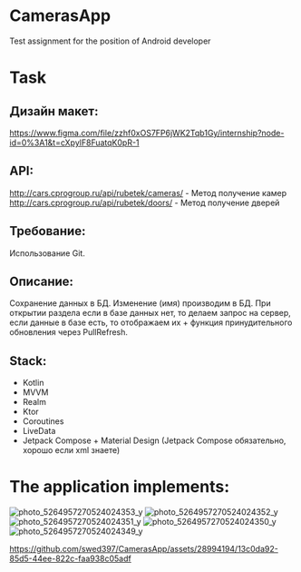 # CamerasApp
Test assignment for the position of Android developer

# Task

## Дизайн макет: 
https://www.figma.com/file/zzhf0xOS7FP6jWK2Tqb1Gy/internship?node-id=0%3A1&t=cXpylF8FuatqK0pR-1

## API:
http://cars.cprogroup.ru/api/rubetek/cameras/ - Метод получение камер 
http://cars.cprogroup.ru/api/rubetek/doors/ - Метод получение дверей

## Требование: 
Использование Git.

## Описание: 
Сохранение данных в БД. 
Изменение (имя) производим в БД. 
При открытии раздела если в базе данных нет, то делаем запрос на сервер, если данные в базе есть, то отображаем их + функция принудительного обновления через PullRefresh. 

## Stack: 
  -	Kotlin
  -	MVVM
  -	Realm
  -	Ktor
  -	Coroutines
  -	LiveData
  -	Jetpack Compose + Material Design (Jetpack Сompose обязательно, хорошо если xml знаете)

# The application implements:

![photo_5264957270524024353_y](https://github.com/swed397/CamerasApp/assets/28994194/ed40f0fe-e796-42d7-9d65-6eada9f52e57)
![photo_5264957270524024352_y](https://github.com/swed397/CamerasApp/assets/28994194/aca816a0-7860-4202-aa80-678df5eb513f)
![photo_5264957270524024351_y](https://github.com/swed397/CamerasApp/assets/28994194/cb8bd906-38e5-41b6-9ec9-a74aaa67430c)
![photo_5264957270524024350_y](https://github.com/swed397/CamerasApp/assets/28994194/79c61923-589d-4479-bd5e-d9e1c9e5b811)
![photo_5264957270524024349_y](https://github.com/swed397/CamerasApp/assets/28994194/60ec9591-9e83-4443-8f19-3a3eb7d42ae1)

https://github.com/swed397/CamerasApp/assets/28994194/13c0da92-85d5-44ee-822c-faa938c05adf


